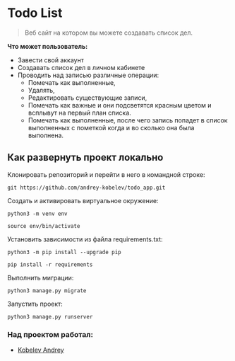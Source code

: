 # Todo List

> Веб сайт на котором вы можете создавать список дел.

**Что может пользователь:**
- Завести свой аккаунт
- Создавать список дел в личном кабинете
- Проводить над записью различные операции:
	- Помечать как выполненные, 
	- Удалять,
	- Редактировать существующие записи,
	- Помечать как важные и они подсветятся красным цветом и всплывут на первый план списка. 
	- Помечать как выполненные, после чего запись попадет в список выполненных с пометкой когда и во сколько она была выполнена.


## Как развернуть проект локально

Клонировать репозиторий и перейти в него в командной строке:

```
git https://github.com/andrey-kobelev/todo_app.git
```

Cоздать и активировать виртуальное окружение:

```
python3 -m venv env  
```

```
source env/bin/activate  
```

Установить зависимости из файла requirements.txt:

```
python3 -m pip install --upgrade pip  
```

```
pip install -r requirements
```

Выполнить миграции:

```
python3 manage.py migrate  
```

Запустить проект:

```
python3 manage.py runserver  
```


### Над проектом работал:  
* [Kobelev Andrey](https://github.com/andrey-kobelev)